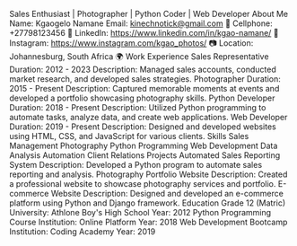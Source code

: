 Sales Enthusiast | Photographer | Python Coder | Web Developer
About Me 
Name: Kgaogelo Namane
Email: kinechnotick@gmail.com 📧 
Cellphone: +27798123456 📱
LinkedIn: https://www.linkedin.com/in/kgao-namane/ 🔗
Instagram: https://www.instagram.com/kgao_photos/ 📷
Location: Johannesburg, South Africa 🌍
Work Experience
Sales Representative
Duration: 2012 - 2023
Description: Managed sales accounts, conducted market research, and developed sales strategies.
Photographer
Duration: 2015 - Present
Description: Captured memorable moments at events and developed a portfolio showcasing photography skills.
Python Developer
Duration: 2018 - Present
Description: Utilized Python programming to automate tasks, analyze data, and create web applications.
Web Developer
Duration: 2019 - Present
Description: Designed and developed websites using HTML, CSS, and JavaScript for various clients.
Skills
Sales Management
Photography
Python Programming
Web Development
Data Analysis
Automation
Client Relations
Projects
Automated Sales Reporting System
Description: Developed a Python program to automate sales reporting and analysis.
Photography Portfolio Website
Description: Created a professional website to showcase photography services and portfolio.
E-commerce Website
Description: Designed and developed an e-commerce platform using Python and Django framework.
Education
Grade 12 (Matric)
University: Athlone Boy's High School
Year: 2012
Python Programming Course
Institution: Online Platform
Year: 2018
Web Development Bootcamp
Institution: Coding Academy
Year: 2019
